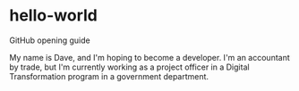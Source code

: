 # hello-world
GitHub opening guide

My name is Dave, and I'm hoping to become a developer. I'm an accountant by trade, but I'm currently working as a project officer in a Digital Transformation program in a government department.
